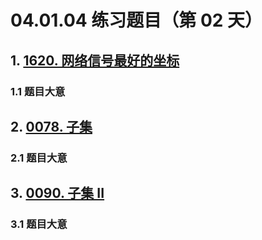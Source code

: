 # 04.01.04 练习题目（第 02 天）

## 1. [1620. 网络信号最好的坐标](https://leetcode.cn/problems/coordinate-with-maximum-network-quality/)

### 1.1 题目大意



## 2. [0078. 子集](https://leetcode.cn/problems/subsets/)

### 2.1 题目大意



## 3. [0090. 子集 II](https://leetcode.cn/problems/subsets-ii/)

### 3.1 题目大意

  
